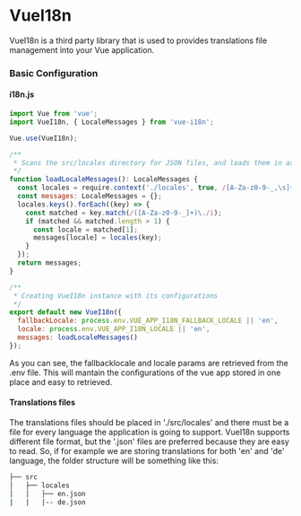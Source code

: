 # VueI18n

VueI18n is a third party library that is used to provides translations file management into your Vue application.

### Basic Configuration

#### i18n.js
```js
import Vue from 'vue';
import VueI18n, { LocaleMessages } from 'vue-i18n';

Vue.use(VueI18n);

/**
 * Scans the src/locales directory for JSON files, and loads them in as translations messages.
 */
function loadLocaleMessages(): LocaleMessages {
  const locales = require.context('./locales', true, /[A-Za-z0-9-_,\s]+\.json$/i);
  const messages: LocaleMessages = {};
  locales.keys().forEach((key) => {
    const matched = key.match(/([A-Za-z0-9-_]+)\./i);
    if (matched && matched.length > 1) {
      const locale = matched[1];
      messages[locale] = locales(key);
    }
  });
  return messages;
}

/**
 * Creating VueI18n instance with its configurations
 */
export default new VueI18n({
  fallbackLocale: process.env.VUE_APP_I18N_FALLBACK_LOCALE || 'en',
  locale: process.env.VUE_APP_I18N_LOCALE || 'en',
  messages: loadLocaleMessages()
});
```

As you can see, the fallbacklocale and locale params are retrieved from the .env file. This will mantain the configurations of the vue app stored in one place and easy to retrieved.

#### Translations files
The translations files should be placed in './src/locales' and there must be a file for every language the application is going to support.
VueI18n supports different file format, but the '.json' files are preferred because they are easy to read.
So, if for example we are storing translations for both 'en' and 'de' language, the folder structure will be something like this:

```bash
├── src
│   ├── locales
│   │   ├── en.json
|   |   |-- de.json
```
